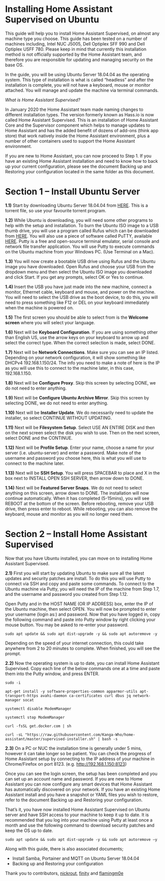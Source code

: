 # Installing Home Assistant Supervised on Ubuntu

This guide will help you to install Home Assistant Supervised, on almost any machine type you choose. This guide has been tested
on a number of machines including, Intel NUC J5005, Dell Optiplex SFF 990 and Dell Optiplex USFF 780. Please keep in mind that
currently this installation method is not officially supported by the Home Assistant team, and therefore you are responsible for
updating and managing security on the base OS.

In the guide, you will be using Ubuntu Server 18.04.04 as the operating system. This type of installation is what is called “headless” and after the installation is complete, you will not have a keyboard, mouse or monitor attached. You will manage and update the machine via terminal commands.

*What is Home Assistant Supervised?*

In January 2020 the Home Assistant team made naming changes to different installation types. The version formerly known as
Hass.io is now called Home Assistant Supervised. This is an installation of Home Assistant Core and the Supervisor component
which helps to manage updates to Home Assistant and has the added benefit of dozens of add-ons (think app store) that work
natively inside the Home Assistant environment, plus a number of other containers used to support the Home Assistant
environment.

If you are new to Home Assistant, you can now proceed to Step 1. If you have an existing Home Assistant installation and need to
know how to back up your current configuration, please see the document Backing up and Restoring your configuration located
in the same folder as this document.

# Section 1 – Install Ubuntu Server

**1.1)** Start by downloading Ubuntu Server 18.04.04 from [HERE](https://ubuntu.com/download/alternative-downloads). This is a torrent file, so use your favourite torrent program.

**1.2)** While Ubuntu is downloading, you will need some other programs to help with the setup and installation. To burn the
Ubuntu ISO image to a USB thumb drive, you will use a program called Rufus which can be downloaded from [HERE](https://releases.ubuntu.com/20.04/). You
will also use a piece of software called PuTTY, available [HERE](https://www.chiark.greenend.org.uk/~sgtatham/putty/latest.html). Putty is a free and open-source terminal emulator, serial console and network file transfer application. You will use Putty to execute commands on the Ubuntu machine from your
Windows PC. (Use Terminal on a Mac).

**1.3)** You will now create a bootable USB drive using Rufus and the Ubuntu image you have downloaded. Open Rufus and choose
your USB from the dropdown menu and then select the Ubuntu ISO image you downloaded and click Start. If you get any
prompts, select OK or Yes to continue.

**1.4)** Insert the USB you have just made into the new machine, connect a monitor, Ethernet cable, keyboard and mouse, and
power on the machine. You will need to select the USB drive as the boot device, to do this, you will need to press something
like F12 or DEL on your keyboard immediately when the machine is powered on.

**1.5)** The first screen you should be able to select from is the **Welcome screen** where you will select your language.

**1.6)** Next will be **Keyboard Configuration**. If you are using something other than English US, use the arrow keys on your
keyboard to arrow up and select the correct type. When the correct selection is made, select DONE.

**1.7)** Next will be **Network Connections**. Make sure you can see an IP listed. Depending on your network configuration, it will
show something like DHCPv4 192.168.1.150/24. The info you need to make a note of here is the IP as you will use this to
connect to the machine later, in this case, 192.168.1.150.

**1.8)** Next will be **Configure Proxy**. Skip this screen by selecting DONE, we do not need to enter anything.

**1.9)** Next will be **Configure Ubuntu Archive Mirror**. Skip this screen by selecting DONE, we do not need to enter anything.

**1.10)** Next will be **Installer Update**. We do necessarily need to update the installer, so select CONTINUE WITHOUT UPDATING.

**1.11)** Next will be **Filesystem Setup**. Select USE AN ENTIRE DISK and then on the next screen select the disk you wish to use. Then
on the next screen, select DONE and the CONTINUE.

**1.12)** Next will be **Profile Setup**. Enter your name, choose a name for your server (i.e. ubuntu-server) and enter a password.
Make note of the username and password you choose here, this is what you will use to connect to the machine later.

**1.13)** Next will be **SSH Setup**. You will press SPACEBAR to place and X in the box next to INSTALL OPEN SSH SERVER, then arrow
down to DONE.

**1.14)** Next will be **Featured Server Snaps**. We do not need to select anything on this screen, arrow down to DONE.
The installation will now continue automatically. When it has completed (5-15mins), you will see REBOOT at the bottom of the
screen. Before rebooting, remove your USB drive, then press enter to reboot. While rebooting, you can also remove the keyboard,
mouse and monitor as you will no longer need them.

# Section 2 – Install Home Assistant Supervised

Now that you have Ubuntu installed, you can move on to installing Home Assistant Supervised.

**2.1)** First you will start by updating Ubuntu to make sure all the latest updates and security patches are install. To do this you
will use Putty to connect via SSH and copy and paste some commands. To connect to the Ubuntu machine via Putty, you
will need the IP of the machine from Step 1.7, and the username and password you created from Step 1.12.

Open Putty and in the HOST NAME (OR IP ADDRESS) box, enter the IP of the Ubuntu machine, then select OPEN. You will
now be prompted to enter your username (login as:) and password. Now that you have logged in, copy the following
command and paste into Putty window by right clicking your mouse button. You may be asked to re-enter your password.
```
sudo apt update && sudo apt dist-upgrade -y && sudo apt autoremove -y
```
Depending on the speed of your internet connection, this could take anywhere from 2 to 20 minutes to complete. When
finished, you will see the prompt.

**2.2)** Now the operating system is up to date, you can install Home Assistant Supervised. Copy each line of the below commands
one at a time and paste them into the Putty window, and press ENTER.
```
sudo -i

apt-get install -y software-properties-common apparmor-utils apt-transport-https avahi-daemon ca-certificates curl dbus jq network-manager socat

systemctl disable ModemManager

systemctl stop ModemManager

curl -fsSL get.docker.com | sh

curl -sL "https://raw.githubusercontent.com/Kanga-Who/home-assistant/master/supervised-installer.sh" | bash -s
```

**2.3)** On a PC or NUC the installation time is generally under 5 mins, however it can take longer so be patient. You can check the
progress of Home Assistant setup by connecting to the IP address of your machine in Chrome/Firefox on port 8123. (e.g. http://192.168.1.150:8123) 

Once you can see the login screen, the setup has been completed and you can set up an account name and password. If you are new to Home Assistant you can now configure any smart devices that Home Assistant has automatically discovered on your network. If you have an existing Home Assistant install and you have a snapshot or YAML files you wish to restore, refer to the document Backing up and Restoring your configuration.

That’s it, you have now installed Home Assistant Supervised on Ubuntu server and have SSH access to your machine to keep it up
to date. It is recommended that you log into your machine using Putty at least once a month and use the following command to
download security patches and keep the OS up to date.
```
sudo apt update && sudo apt dist-upgrade -y && sudo apt autoremove –y
```
Along with this guide, there is also associated documents;

- Install Samba, Portainer and MQTT on Ubuntu Server 18.04.04
- Backing up and Restoring your configuration

Thank you to contributors, [nickrout](https://community.home-assistant.io/u/nickrout/), [finity](https://community.home-assistant.io/u/finity) and [flamingm0e](https://community.home-assistant.io/u/flamingm0e)
